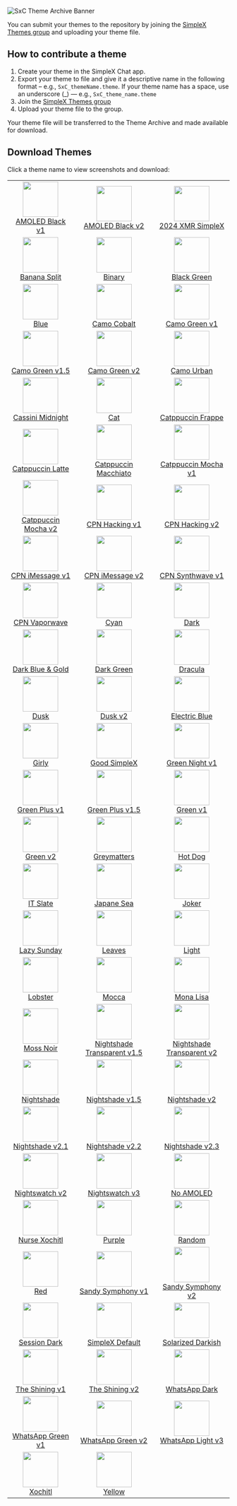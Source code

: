 ![SxC Theme Archive Banner](./resources/SxC_themeBanner.png)

You can submit your themes to the repository by joining the [SimpleX Themes group](https://simplex.chat/contact#/?v=2-7&smp=smp%3A%2F%2Fhpq7_4gGJiilmz5Rf-CswuU5kZGkm_zOIooSw6yALRg%3D%40smp5.simplex.im%2FjwFqICow91mcVNxBF2GXXF5Uq4H27goC%23%2F%3Fv%3D1-3%26dh%3DMCowBQYDK2VuAyEAOYs_RwIB67iDC_ORPmBpp-oED4Ric3oYkID4kdkMdGs%253D%26srv%3Djjbyvoemxysm7qxap7m5d5m35jzv5qq6gnlv7s4rsn7tdwwmuqciwpid.onion&data=%7B%22type%22%3A%22group%22%2C%22groupLinkId%22%3A%22jpatHRdLkjwNmbWBc-VWcg%3D%3D%22%7D) and uploading your theme file. 

## How to contribute a theme

1. Create your theme in the SimpleX Chat app. 
2. Export your theme to file and give it a descriptive name in the following format – e.g., `SxC_themeName.theme`. If your theme name has a space, use an underscore (_) — e.g., `SxC_theme_name.theme`
3. Join the [SimpleX Themes group](https://simplex.chat/contact#/?v=2-7&smp=smp%3A%2F%2Fhpq7_4gGJiilmz5Rf-CswuU5kZGkm_zOIooSw6yALR%40smp5.simplex.im%2FjwFqICow91mcVNxBF2GXXF5Uq4H27goC%23%2F%3Fv%3D1-3%26dh%3DMCowBQYDK2VuAyEAOYs_RwIB67iDC_ORPmBpp-oED4Ric3oYkID4kdkMdGs%253D%26srv%3Djjbyvoemxysm7qxap7m5d5m35jzv5qq6gnlv7s4rsn7tdwwmuqciwpid.onion&data=%7B%22type%22%3A%22group%22%2C%22groupLinkId%22%3A%22jpatHRdLkjwNmbWBc-VWcg%3D%3D%22%7D)
4. Upload your theme file to the group.

Your theme file will be transferred to the Theme Archive and made available for download. 

## Download Themes

Click a theme name to view screenshots and download:

|                                                                                                                                                              |                                                                                                                                                                 |                                                                                                                                                           |
|:------------------------------------------------------------------------------------------------------------------------------------------------------------:|:---------------------------------------------------------------------------------------------------------------------------------------------------------------:|:---------------------------------------------------------------------------------------------------------------------------------------------------------:|
| <img src="./screenshots/SxC_AMOLEDblack-v101.jpg" width="80"><br>[AMOLED Black v1](./resources/SxC_AMOLEDblack-v1_index.md)                                  | <img src="./screenshots/SxC_AMOLEDblackV201.jpg" width="80"><br>[AMOLED Black v2](./resources/SxC_AMOLEDblackV2_index.md)                                       | <img src="./screenshots/SxC_2024XMRSimpleX01.jpg" width="80"><br>[2024 XMR SimpleX](./resources/SxC_2024XMRSimpleX_index.md)                              |
| <img src="./screenshots/SxC_bananaSplit01.jpg" width="80"><br>[Banana Split](./resources/SxC_bananaSplit_index.md)                                           | <img src="./screenshots/SxC_binary01.jpg" width="80"><br>[Binary](./resources/SxC_binary_index.md)                                                              | <img src="./screenshots/SxC_blackGreen01.jpg" width="80"><br>[Black Green](./resources/SxC_blackGreen_index.md)                                           |
| <img src="./screenshots/SxC_blue01.jpg" width="80"><br>[Blue](./resources/SxC_blue_index.md)                                                                 | <img src="./screenshots/SxC_camoCobalt01.jpg" width="80"><br>[Camo Cobalt](./resources/SxC_camoCobalt_index.md)                                                 | <img src="./screenshots/SxC_camoGreen-v101.jpg" width="80"><br>[Camo Green v1](./resources/SxC_camoGreen-v1_index.md)                                     |
| <img src="./screenshots/SxC_camoGreen-v1_501.jpg" width="80"><br>[Camo Green v1.5](./resources/SxC_camoGreen-v1_index.md)                                    | <img src="./screenshots/SxC_camoGreen-v201.jpg" width="80"><br>[Camo Green v2](./resources/SxC_camoGreen-v2_index.md)                                           | <img src="./screenshots/SxC_camoUrban01.jpg" width="80"><br>[Camo Urban](./resources/SxC_camoUrban_index.md)                                              |
| <img src="./screenshots/SxC_cassiniMidnight01.jpg" width="80"><br>[Cassini Midnight](./resources/SxC_cassiniMidnight_index.md.)                              | <img src="./screenshots/SxC_cat01.jpg" width="80"><br>[Cat](./resources/SxC_cat_index.md)                                                                       | <img src="./screenshots/SxC_catppuccinFrappe01.jpg" width="80"><br>[Catppuccin Frappe](./resources/SxC_catppuccinFrappe_index.md)                         |
| <img src="./screenshots/SxC_catppuccinLatte01.jpg" width="80"><br>[Catppuccin Latte](./resources/SxC_catppuccinLatte_index.md)                               | <img src="./screenshots/SxC_catppuccinMacchiato01.jpg" width="80"><br>[Catppuccin Macchiato](./resources/SxC_catppuccinMacchiato_index.md)                      | <img src="./screenshots/SxC_catppuccinMocha-v101.jpg" width="80"><br>[Catppuccin Mocha v1](./resources/SxC_catppuccinMocha-v1_index.md)                   |
| <img src="./screenshots/SxC_catppuccinMocha-v201.jpg" width="80"><br>[Catppuccin Mocha v2](./resources/SxC_catppuccinMocha-vSxC_catppuccinMocha-v2_index.md) | <img src="./screenshots/SxC_CPN_Hacking-v101.jpg" width="80"><br>[CPN Hacking v1](./resources/SxC_CPN_Hacking-v1_index.md)                                      | <img src="./screenshots/SxC_CPN_Hacking-v201.jpg" width="80"><br>[CPN Hacking v2](./resources/SxC_CPN_Hacking-v2_index.md)                                |
| <img src="./screenshots/SxC_CPN_iMessage-v101.jpg" width="80"><br>[CPN iMessage v1](./resources/SxC_iMessage-v1_index.md)                                    | <img src="./screenshots/SxC_CPN_iMessage-v201.jpg" width="80"><br>[CPN iMessage v2](./resources/SxC_iMessage-v2_index.md)                                       | <img src="./screenshots/SxC_CPN_synthwave01.jpg" width="80"><br>[CPN Synthwave v1](./resources/SxC_CPN_synthwave_index.md)                                |
| <img src="./screenshots/SxC_CPN_vaporwave01.jpg" width="80"><br>[CPN Vaporwave ](./resources/SxC_CPN_vaporwave_index.md)                                     | <img src="./screenshots/SxC_cyan01.jpg" width="80"><br>[Cyan](./resources/SxC_cyan_index.md)                                                                    | <img src="./screenshots/SxC_dark01.jpg" width="80"><br>[Dark](./resources/SxC_dark_index.md)                                                              |
| <img src="./screenshots/SxC_darkBlueGold01.jpg" width="80"><br>[Dark Blue & Gold](./resources/SxC_darkBlueGold_index.md)                                     | <img src="./screenshots/SxC_darkGreen01.jpg" width="80"><br>[Dark Green](./resources/SxC_darkGreen_index.md)                                                    | <img src="./screenshots/SxC_dracula01.jpg" width="80"><br>[Dracula](./resources/SxC_dracula_index.md)                                                     |
| <img src="./screenshots/SxC_dusk01.jpg" width="80"><br>[Dusk](./resources/SxC_dusk_index.md)                                                                 | <img src="./screenshots/SxC_dusk-v201.jpg" width="80"><br>[Dusk v2](./resources/SxC_dusk-v2_index.md)                                                           | <img src="./screenshots/SxC_ElectricBlue01.jpg" width="80"><br>[Electric Blue](./resources/SxC_electricBlue_index.md)                                     |
| <img src="./screenshots/SxC_girly01.jpg" width="80"><br>[Girly](./resources/SxC_girly_index.md)                                                              | <img src="./screenshots/SxC_goodSimplex01.jpg" width="80"><br>[Good SimpleX](./resources/SxC_goodSimplex_index.md)                                              | <img src="./screenshots/SxC_greenNight-v101.jpg" width="80"><br>[Green Night v1](./resources/SxC_greenNight-v1_index.md)                                  |
| <img src="./screenshots/SxC_greenPlus-v101.jpg" width="80"><br>[Green Plus v1](./resources/SxC_greenPlus-v1_index.md)                                        | <img src="./screenshots/SxC_greenPlus-v1_501.jpg" width="80"><br>[Green Plus v1.5](./resources/SxC_greenPlus-v1_5_index.md)                                     | <img src="./screenshots/SxC_green-v101.jpg" width="80"><br>[Green v1](./resources/SxC_green-v1_index.md)                                                  |
| <img src="./screenshots/SxC_green-v201.jpg" width="80"><br>[Green v2](./resources/SxC_green-v2_index.md)                                                     | <img src="./screenshots/SxC_greymatters01.jpg" width="80"><br>[Greymatters](./resources/SxC_greymatters_index.md)                                               | <img src="./screenshots/SxC_hotdog01.jpg" width="80"><br>[Hot Dog](./resources/SxC_hotdog_index.md)                                                       |
| <img src="./screenshots/SxC_IT_Slate01.jpg" width="80"><br>[IT Slate](./resources/SxC_IT_Slate_index.md)                                                     | <img src="./screenshots/SxC_japaneSea01.jpg" width="80"><br>[Japane Sea](./resources/SxC_japaneSea_index.md)                                                    | <img src="./screenshots/SxC_joker01.jpg" width="80"><br>[Joker](./resources/SxC_joker_index.md)                                                           |
| <img src="./screenshots/SxC_lazySunday01.jpg" width="80"><br>[Lazy Sunday](./resources/SxC_lazySunday_index.md)                                              | <img src="./screenshots/SxC_leaves01.jpg" width="80"><br>[Leaves](./resources/SxC_leaves_index.md)                                                              | <img src="./screenshots/SxC_light01.jpg" width="80"><br>[Light](./resources/SxC_light_index.md)                                                           |
| <img src="./screenshots/SxC_Lobster01.jpg" width="80"><br>[Lobster](./resources/SxC_Lobster_index.md)                                                        | <img src="./screenshots/SxC_mocca01.jpg" width="80"><br>[Mocca](./resources/SxC_mocca_index.md)                                                                 | <img src="./screenshots/SxC_monaLisa01.jpg" width="80"><br>[Mona Lisa](./resources/SxC_monaLisa_index.md)                                                 |
| <img src="./screenshots/SxC_mossNoir01.jpg" width="80"><br>[Moss Noir](./resources/SxC_mossNoir_index.md)                                                    | <img src="./screenshots/SxC_NightshadeTransparent-v1_501.jpg" width="80"><br>[Nightshade Transparent v1.5](./resources/SxC_NightshadeTransparent-v1_5_index.md) | <img src="./screenshots/SxC_NightshadeTransparent-v201.jpg" width="80"><br>[Nightshade Transparent v2](./resources/SxC_NightshadeTransparent-v2_index.md) |
| <img src="./screenshots/SxC_Nightshade01.jpg" width="80"><br>[Nightshade](./resources/SxC_Nightshade_index.md)                                               | <img src="./screenshots/SxC_Nightshade-v1_501.jpg" width="80"><br>[Nightshade v1.5](./resources/SxC_Nightshade-v1_5_index.md)                                   | <img src="./screenshots/SxC_Nightshade-v201.jpg" width="80"><br>[Nightshade v2](./resources/SxC_Nightshade-v2_index.md)                                   |
| <img src="./screenshots/SxC_Nightshade-v2_101.jpg" width="80"><br>[Nightshade v2.1](./resources/SxC_Nightshade-v2_1_index.md)                                | <img src="./screenshots/SxC_Nightshade-v2_201.jpg" width="80"><br>[Nightshade v2.2](./resources/SxC_Nightshade-v2_2_index.md)                                   | <img src="./screenshots/SxC_Nightshade-v2_301.jpg" width="80"><br>[Nightshade v2.3](./resources/SxC_Nightshade-v2_3_index.md)                             |
| <img src="./screenshots/SxC_nightswatch-v201.jpg" width="80"><br>[Nightswatch v2](./resources/SxC_nightswatch-v2_index.md)                                   | <img src="./screenshots/SxC_nightswatch-v301.jpg" width="80"><br>[Nightswatch v3](./resources/SxC_nightswatch-v3_index.md)                                      | <img src="./screenshots/SxC_noAMOLED01.jpg" width="80"><br>[No AMOLED](./resources/SxC_noAMOLED_index.md)                                                 |
| <img src="./screenshots/SxC_nurseXochitl01.jpg" width="80"><br>[Nurse Xochitl](./resources/SxC_nurseXochitl_index.md)                                        | <img src="./screenshots/SxC_purple01.jpg" width="80"><br>[Purple](./resources/SxC_purple_index.md)                                                              | <img src="./screenshots/SxC_random01.jpg" width="80"><br>[Random](./resources/SxC_random_index.md)                                                        |
| <img src="./screenshots/SxC_red01.jpg" width="80"><br>[Red](./resources/SxC_red_index.md)                                                                    | <img src="./screenshots/SxC_sandySymphony-v101.jpg" width="80"><br>[Sandy Symphony v1](./resources/SxC_sandySymphony-v1_index.md)                               | <img src="./screenshots/SxC_sandySymphony-v201.jpg" width="80"><br>[Sandy Symphony v2](./resources/SxC_sandySymphony-v2_index.md)                         |
| <img src="./screenshots/SxC_SessionDark01.jpg" width="80"><br>[Session Dark](./resources/SxC_SessionDark_index.md)                                           | <img src="./screenshots/SxC_simplexDefault01.jpg" width="80"><br>[SimpleX Default](./resources/SxC_simplexDefault_index.md)                                     | <img src="./screenshots/SxC_solarizedDarkish01.jpg" width="80"><br>[Solarized Darkish](./resources/SxC_solarizedDarkish_index.md)                         |
| <img src="./screenshots/SxC_The_Shining-v101.jpg" width="80"><br>[The Shining v1](./resources/SxC_The_Shining-v1_index.md)                                   | <img src="./screenshots/SxC_The_Shining-v201.jpg" width="80"><br>[The Shining v2](./resources/SxC_The_Shining-v2_index.md)                                      | <img src="./screenshots/SxC_whatsappDark01.jpg" width="80"><br>[WhatsApp Dark](./resources/SxC_whatsappDark_index.md)                                     |
| <img src="./screenshots/SxC_whatsappGreen-v101.jpg" width="80"><br>[WhatsApp Green v1](./resources/SxC_whatsappGreen-v1_index.md)                            | <img src="./screenshots/SxC_whatsappGreen-v201.jpg" width="80"><br>[WhatsApp Green v2](./resources/SxC_whatsappGreen-v2_index.md)                               | <img src="./screenshots/SxC_whatsappLight-v301.jpg" width="80"><br>[WhatsApp Light v3](./resources/SxC_whatsappLight-v3_index.md)                         |
| <img src="./screenshots/SxC_xochitl01.jpg" width="80"><br>[Xochitl](./resources/SxC_xochitl_index.md)                                                        | <img src="./screenshots/SxC_yellow01.jpg" width="80"><br>[Yellow](./resources/SxC_yellow_index.md)                                                              |                                                                                                                                                           |